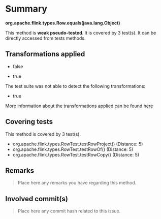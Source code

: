# Summary
**org.apache.flink.types.Row.equals(java.lang.Object)**

This method is **weak pseudo-tested**.
It is covered by 3 test(s). It can be directly accessed from tests methods.


## Transformations applied

- false

- true


The test suite was not able to detect the following transformations:
 * true 


More information about the transformations applied can be found [here](https://github.com/STAMP-project/pitest-descartes)

## Covering tests
This method is covered by 3 test(s).
* org.apache.flink.types.RowTest.testRowProject() (Distance: 5)
* org.apache.flink.types.RowTest.testRowOf() (Distance: 5)
* org.apache.flink.types.RowTest.testRowCopy() (Distance: 5)


## Remarks
> Place here any remarks you have regarding this method.

## Involved commit(s)

> Place here any commit hash related to this issue.
